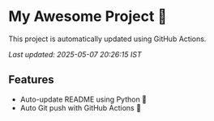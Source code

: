 # My Awesome Project 🚀

This project is automatically updated using GitHub Actions.

_Last updated: 2025-05-07 20:26:15 IST_

## Features
- Auto-update README using Python 🐍
- Auto Git push with GitHub Actions 🤖
